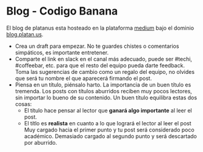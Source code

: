 # Blog - Codigo Banana

El blog de platanus esta hosteado en la plataforma [medium](medium.com) bajo el dominio [blog.platan.us](https://blog.platan.us).

- Crea un draft para empezar. No te guardes chistes o comentarios simpáticos, es importante entretener.
- Comparte el link en slack en el canal más adecuado, puede ser #techi, #coffeebar, etc. para que
  el resto del equipo pueda darte feedback. Toma las sugerencias de cambio como un regalo del equipo, no olvides que será tu nombre el que aparecerá firmando el post.
- Piensa en un título, piénsalo harto. La importancia de un buen título es tremenda. Los posts con títulos aburridos reciben muy pocos lectores, sin importar lo bueno de su contenido. Un buen título equilibra estas dos cosas:
  - El título hace pensar al lector que **ganará algo importante** al leer el post.
  - El títlo es **realista** en cuanto a lo que logrará el lector al leer el post
Muy cargado hacia el primer punto y tu post será considerado poco académico. Demasiado cargado al segundo punto y será descartado por aburrido.
